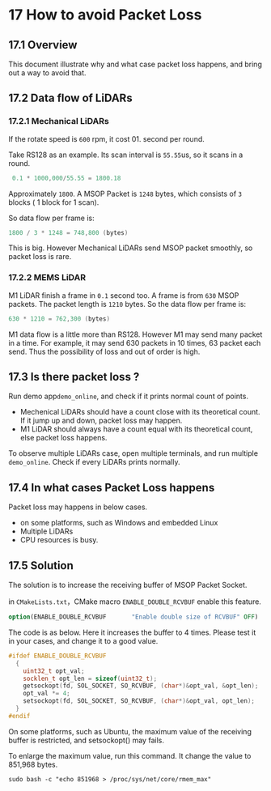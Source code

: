# 17 **How to avoid Packet Loss**



## 17.1 Overview

This document illustrate why and what case packet loss happens, and bring out a way to avoid that.



## 17.2 Data flow of LiDARs

### 17.2.1 Mechanical LiDARs

If the rotate speed is `600` rpm, it cost 01. second per round.

Take RS128 as an example. Its scan interval is `55.55`us, so it scans in a round.

```c++
 0.1 * 1000,000/55.55 = 1800.18
```

Approximately `1800`. A MSOP Packet is `1248` bytes, which consists of `3` blocks ( 1 block for 1 scan).

So data flow per frame is:

```c++
1800 / 3 * 1248 = 748,800 (bytes)
```

This is big. However Mechanical LiDARs send MSOP packet smoothly, so packet loss is rare.



### 17.2.2 MEMS LiDAR

M1 LiDAR finish a frame in `0.1` second too. A frame is from `630` MSOP packets. The packet length is `1210` bytes. So the data flow per frame is:

```c++
630 * 1210 = 762,300 (bytes)
```

M1 data flow is a little more than RS128.  However M1 may send many packet in a time. For example, it may send 630 packets in 10 times, 63 packet each send. Thus the possibility of loss and out of order is high.



## 17.3 Is there packet loss ? 

Run demo app`demo_online`, and check if it prints normal count of points.
+ Mechenical LiDARs should have a count close with its theoretical count. If it jump up and down, packet loss may happen.
+ M1 LiDAR should always have a count equal with its theoretical count, else packet loss happens.

To observe multiple LiDARs case, open multiple terminals, and run multiple `demo_online`. Check if every LiDARs prints normally.



## 17.4 In what cases Packet Loss happens

Packet loss may happens in below cases.
+ on some platforms, such as Windows and embedded Linux
+ Multiple LiDARs
+ CPU resources is busy.



## 17.5 Solution

The solution is to increase the receiving buffer of MSOP Packet Socket.

in `CMakeLists.txt`，CMake macro `ENABLE_DOUBLE_RCVBUF` enable this feature.

```cmake
option(ENABLE_DOUBLE_RCVBUF       "Enable double size of RCVBUF" OFF)
```

The code is as below.  Here it increases the buffer to 4 times. Please test it in your cases, and change it to a good value.

```c++
#ifdef ENABLE_DOUBLE_RCVBUF
  {
    uint32_t opt_val;
    socklen_t opt_len = sizeof(uint32_t);
    getsockopt(fd, SOL_SOCKET, SO_RCVBUF, (char*)&opt_val, &opt_len);
    opt_val *= 4;
    setsockopt(fd, SOL_SOCKET, SO_RCVBUF, (char*)&opt_val, opt_len);
  }
#endif
```

On some platforms, such as Ubuntu, the maximum value of the receiving buffer is restricted, and setsockopt() may fails. 

To enlarge the maximum value, run this command. It change the value to 851,968 bytes.


```shell
sudo bash -c "echo 851968 > /proc/sys/net/core/rmem_max"
```

